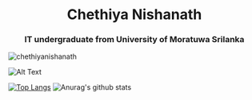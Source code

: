 <h1 align="center">Chethiya Nishanath</h1>
<h3 align="center"> IT undergraduate from University of Moratuwa Srilanka</h3>

<p align="left"> <img src="https://komarev.com/ghpvc/?username=chethiyanishanath&label=Profile%20views&color=0e75b6&style=flat" alt="chethiyanishanath" /> </p>

![Alt Text](https://media.giphy.com/media/VTtANKl0beDFQRLDTh/giphy.gif)

[![Top Langs](https://github-readme-stats.vercel.app/api/top-langs/?username=ChethiyaNishanath&layout=compact)](https://github.com/anuraghazra/github-readme-stats)
![Anurag's github stats](https://github-readme-stats.vercel.app/api?username=ChethiyaNishanath&show_icons=true&theme=radical)
